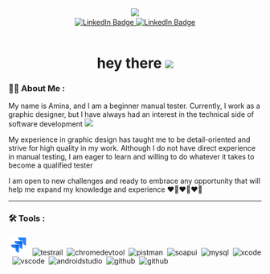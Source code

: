 <div id="header" align="center">
  <img src="https://media1.giphy.com/media/PPgZCwZPKrLcw75EG1/giphy.gif?cid=6c09b952p2ag8fy8qo3x485qo1215t4roolu5nwrh0g7vvfl&ep=v1_internal_gif_by_id&rid=giphy.gif&ct=g" width="200"/>


<div id="badges">
  <a href="https://www.linkedin.com/in/amina-aubakirova-611985251">
    <img src="https://img.shields.io/badge/LinkedIn-black?style=for-the-badge&logo=linkedin&logoColor=white" alt="LinkedIn Badge"/>
  </a>
  <a href="https://www.t.me/mewnisss/">
    <img src="https://img.shields.io/badge/Telegram-black?style=for-the-badge&logo=telegram&logoColor=white" alt="LinkedIn Badge"/>
  </a>
</div>


<div id="badges">
 <img src="https://komarev.com/ghpvc/?username=Mewniss&style=flat-square&color=blue" alt=""/>
</div>
<h1>
  hey there
  <img src="https://media.giphy.com/media/hvRJCLFzcasrR4ia7z/giphy.gif" width="30px"/>
</h1>

</div>

### :woman_technologist: About Me :

My name is Amina, and I am a beginner manual tester. Currently, I work as a graphic designer, but I have always had an interest in the technical side of software development <img src="https://media.giphy.com/media/WUlplcMpOCEmTGBtBW/giphy.gif" width="30">

My experience in graphic design has taught me to be detail-oriented and strive for high quality in my work. Although I do not have direct experience in manual testing, I am eager to learn and willing to do whatever it takes to become a qualified tester

I am open to new challenges and ready to embrace any opportunity that will help me expand my knowledge and experience :heart_on_fire::heart_on_fire::heart_on_fire:



---

### :hammer_and_wrench: Tools :

<div>
  <img src="https://github.com/devicons/devicon/blob/master/icons/jira/jira-original.svg" title="Jira" alt="Jira" width="40" height="40"/>&nbsp;
  <img src="https://styles.redditmedia.com/t5_4jhmw6/styles/communityIcon_fz7rh5mc0b371.png" title="testrail" alt="testrail" width="40" height="40"/>&nbsp;
  <img src="https://d33wubrfki0l68.cloudfront.net/38b5c953a4667366685d55db55d057c86db1fc54/a0fdc/static/acae6b24d940347661ca901ea07f47c1/chrome-dev-logo-icon.png" title="chromedevtool" alt="chromedevtool" width="40" height="40"/>&nbsp;
  <img src="https://img.uxwing.com/wp-content/themes/uxwing/download/brands-social-media/postman-icon.png" title="postman" alt="pistman" width="40" height="40"/>&nbsp;
  <img src="https://static.filehorse.com/icons-mac/developer-tools/soapui-icon-32.png" title="soapui" alt="soapui" width="40" height="40"/>&nbsp;
  <img src="https://cdn-icons-png.flaticon.com/512/5968/5968313.png" title="mysql" alt="mysql" width="40" height="40"/>&nbsp;
  <img src="https://upload.wikimedia.org/wikipedia/ru/0/0c/Xcode_icon.png" title="xcode" alt="xcode" width="40" height="40"/>&nbsp;
  <img src="https://upload.wikimedia.org/wikipedia/commons/thumb/9/9a/Visual_Studio_Code_1.35_icon.svg/2048px-Visual_Studio_Code_1.35_icon.svg.png" title="vscode" alt="vscode" width="40" height="40"/>&nbsp;
  <img src="https://1.bp.blogspot.com/-LgTa-xDiknI/X4EflN56boI/AAAAAAAAPuk/24YyKnqiGkwRS9-_9suPKkfsAwO4wHYEgCLcBGAsYHQ/s0/image9.png" title="androidstudio" alt="androidstudio" width="50" height="50"/>&nbsp;
  <img src="https://play-lh.googleusercontent.com/PCpXdqvUWfCW1mXhH1Y_98yBpgsWxuTSTofy3NGMo9yBTATDyzVkqU580bfSln50bFU" title="github" alt="github" width="40" height="40"/>&nbsp;
       <img src="https://upload.wikimedia.org/wikipedia/commons/3/33/Figma-logo.svg" title="github" alt="github" width="40" height="40"/>&nbsp;
</div>

